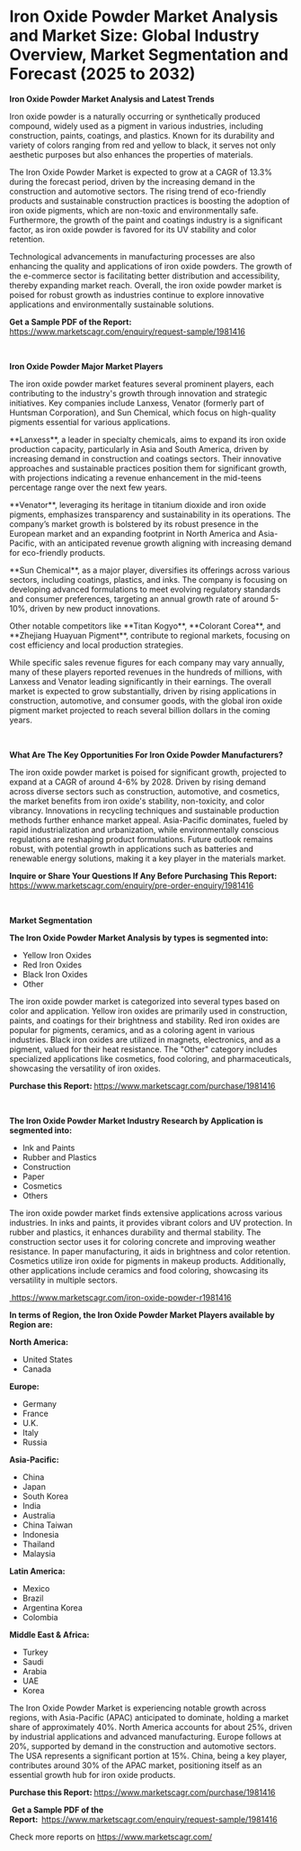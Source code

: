 <p><h1>Iron Oxide Powder Market Analysis and Market Size: Global Industry Overview, Market Segmentation and Forecast (2025 to 2032)</h1></p><p><strong>Iron Oxide Powder Market Analysis and Latest Trends</strong></p>
<p><p>Iron oxide powder is a naturally occurring or synthetically produced compound, widely used as a pigment in various industries, including construction, paints, coatings, and plastics. Known for its durability and variety of colors ranging from red and yellow to black, it serves not only aesthetic purposes but also enhances the properties of materials.</p><p>The Iron Oxide Powder Market is expected to grow at a CAGR of 13.3% during the forecast period, driven by the increasing demand in the construction and automotive sectors. The rising trend of eco-friendly products and sustainable construction practices is boosting the adoption of iron oxide pigments, which are non-toxic and environmentally safe. Furthermore, the growth of the paint and coatings industry is a significant factor, as iron oxide powder is favored for its UV stability and color retention.</p><p>Technological advancements in manufacturing processes are also enhancing the quality and applications of iron oxide powders. The growth of the e-commerce sector is facilitating better distribution and accessibility, thereby expanding market reach. Overall, the iron oxide powder market is poised for robust growth as industries continue to explore innovative applications and environmentally sustainable solutions.</p></p>
<p><strong>Get a Sample PDF of the Report:&nbsp;</strong> <a href="https://www.marketscagr.com/enquiry/request-sample/1981416?utm_campaign=3432&utm_medium=2&utm_source=Github&utm_content=ia&utm_term=01042025&utm_id=iron-oxide-powder">https://www.marketscagr.com/enquiry/request-sample/1981416</a></p>
<p>&nbsp;</p>
<p><strong>Iron Oxide Powder Major Market Players</strong></p>
<p><p>The iron oxide powder market features several prominent players, each contributing to the industry's growth through innovation and strategic initiatives. Key companies include Lanxess, Venator (formerly part of Huntsman Corporation), and Sun Chemical, which focus on high-quality pigments essential for various applications.</p><p>**Lanxess**, a leader in specialty chemicals, aims to expand its iron oxide production capacity, particularly in Asia and South America, driven by increasing demand in construction and coatings sectors. Their innovative approaches and sustainable practices position them for significant growth, with projections indicating a revenue enhancement in the mid-teens percentage range over the next few years.</p><p>**Venator**, leveraging its heritage in titanium dioxide and iron oxide pigments, emphasizes transparency and sustainability in its operations. The company’s market growth is bolstered by its robust presence in the European market and an expanding footprint in North America and Asia-Pacific, with an anticipated revenue growth aligning with increasing demand for eco-friendly products.</p><p>**Sun Chemical**, as a major player, diversifies its offerings across various sectors, including coatings, plastics, and inks. The company is focusing on developing advanced formulations to meet evolving regulatory standards and consumer preferences, targeting an annual growth rate of around 5-10%, driven by new product innovations.</p><p>Other notable competitors like **Titan Kogyo**, **Colorant Corea**, and **Zhejiang Huayuan Pigment**, contribute to regional markets, focusing on cost efficiency and local production strategies.</p><p>While specific sales revenue figures for each company may vary annually, many of these players reported revenues in the hundreds of millions, with Lanxess and Venator leading significantly in their earnings. The overall market is expected to grow substantially, driven by rising applications in construction, automotive, and consumer goods, with the global iron oxide pigment market projected to reach several billion dollars in the coming years.</p></p>
<p>&nbsp;</p>
<p><strong>What Are The Key Opportunities For Iron Oxide Powder Manufacturers?</strong></p>
<p><p>The iron oxide powder market is poised for significant growth, projected to expand at a CAGR of around 4-6% by 2028. Driven by rising demand across diverse sectors such as construction, automotive, and cosmetics, the market benefits from iron oxide's stability, non-toxicity, and color vibrancy. Innovations in recycling techniques and sustainable production methods further enhance market appeal. Asia-Pacific dominates, fueled by rapid industrialization and urbanization, while environmentally conscious regulations are reshaping product formulations. Future outlook remains robust, with potential growth in applications such as batteries and renewable energy solutions, making it a key player in the materials market.</p></p>
<p><strong>Inquire or Share Your Questions If Any Before Purchasing This Report:</strong> <a href="https://www.marketscagr.com/enquiry/pre-order-enquiry/1981416?utm_campaign=3432&utm_medium=2&utm_source=Github&utm_content=ia&utm_term=01042025&utm_id=iron-oxide-powder">https://www.marketscagr.com/enquiry/pre-order-enquiry/1981416</a></p>
<p>&nbsp;</p>
<p><strong>Market Segmentation</strong></p>
<p><strong>The Iron Oxide Powder Market Analysis by types is segmented into:</strong></p>
<p><ul><li>Yellow Iron Oxides</li><li>Red Iron Oxides</li><li>Black Iron Oxides</li><li>Other</li></ul></p>
<p><p>The iron oxide powder market is categorized into several types based on color and application. Yellow iron oxides are primarily used in construction, paints, and coatings for their brightness and stability. Red iron oxides are popular for pigments, ceramics, and as a coloring agent in various industries. Black iron oxides are utilized in magnets, electronics, and as a pigment, valued for their heat resistance. The "Other" category includes specialized applications like cosmetics, food coloring, and pharmaceuticals, showcasing the versatility of iron oxides.</p></p>
<p><strong>Purchase this Report:&nbsp;</strong><a href="https://www.marketscagr.com/purchase/1981416?utm_campaign=3432&utm_medium=2&utm_source=Github&utm_content=ia&utm_term=01042025&utm_id=iron-oxide-powder">https://www.marketscagr.com/purchase/1981416</a></p>
<p>&nbsp;</p>
<p><strong>The Iron Oxide Powder Market Industry Research by Application is segmented into:</strong></p>
<p><ul><li>Ink and Paints</li><li>Rubber and Plastics</li><li>Construction</li><li>Paper</li><li>Cosmetics</li><li>Others</li></ul></p>
<p><p>The iron oxide powder market finds extensive applications across various industries. In inks and paints, it provides vibrant colors and UV protection. In rubber and plastics, it enhances durability and thermal stability. The construction sector uses it for coloring concrete and improving weather resistance. In paper manufacturing, it aids in brightness and color retention. Cosmetics utilize iron oxide for pigments in makeup products. Additionally, other applications include ceramics and food coloring, showcasing its versatility in multiple sectors.</p></p>
<p><a href="https://www.marketscagr.com/iron-oxide-powder-r1981416?utm_campaign=3432&utm_medium=2&utm_source=Github&utm_content=ia&utm_term=01042025&utm_id=iron-oxide-powder">&nbsp;https://www.marketscagr.com/iron-oxide-powder-r1981416</a></p>
<p><strong>In terms of Region, the Iron Oxide Powder Market Players available by Region are:</strong></p>
<p>
    <p> <strong> North America: </strong>
        <ul>
            <li>United States</li>
            <li>Canada</li>
        </ul>
        </p> 
    <p> <strong> Europe: </strong>
        <ul>
            <li>Germany</li>
            <li>France</li>
            <li>U.K.</li>
            <li>Italy</li>
            <li>Russia</li>
        </ul>
        </p> 
    <p> <strong> Asia-Pacific: </strong>
        <ul>
            <li>China</li>
            <li>Japan</li>
            <li>South Korea</li>
            <li>India</li>
            <li>Australia</li>
            <li>China Taiwan</li>
            <li>Indonesia</li>
            <li>Thailand</li>
            <li>Malaysia</li>
        </ul>
        </p> 
    <p> <strong> Latin America: </strong>
        <ul>
            <li>Mexico</li>
            <li>Brazil</li>
            <li>Argentina Korea</li>
            <li>Colombia</li>
        </ul>
        </p> 
    <p> <strong> Middle East & Africa: </strong>
        <ul>
            <li>Turkey</li>
            <li>Saudi</li>
            <li>Arabia</li>
            <li>UAE</li>
            <li>Korea</li>
        </ul>
    </p>
    </p>
<p><p>The Iron Oxide Powder Market is experiencing notable growth across regions, with Asia-Pacific (APAC) anticipated to dominate, holding a market share of approximately 40%. North America accounts for about 25%, driven by industrial applications and advanced manufacturing. Europe follows at 20%, supported by demand in the construction and automotive sectors. The USA represents a significant portion at 15%. China, being a key player, contributes around 30% of the APAC market, positioning itself as an essential growth hub for iron oxide products.</p></p>
<p><strong>Purchase this Report: </strong><a href="https://www.marketscagr.com/purchase/1981416?utm_campaign=3432&utm_medium=2&utm_source=Github&utm_content=ia&utm_term=01042025&utm_id=iron-oxide-powder">https://www.marketscagr.com/purchase/1981416</a></p>
<p>&nbsp;<strong>Get a Sample PDF of the Report:&nbsp;&nbsp;</strong><a href="https://www.marketscagr.com/enquiry/request-sample/1981416?utm_campaign=3432&utm_medium=2&utm_source=Github&utm_content=ia&utm_term=01042025&utm_id=iron-oxide-powder">https://www.marketscagr.com/enquiry/request-sample/1981416</a></p>
<p><strong></strong></p>
<p>Check more reports on <a href="https://www.marketscagr.com/?utm_campaign=3432&utm_medium=2&utm_source=Github&utm_content=ia&utm_term=01042025&utm_id=iron-oxide-powder">https://www.marketscagr.com/</a></p>